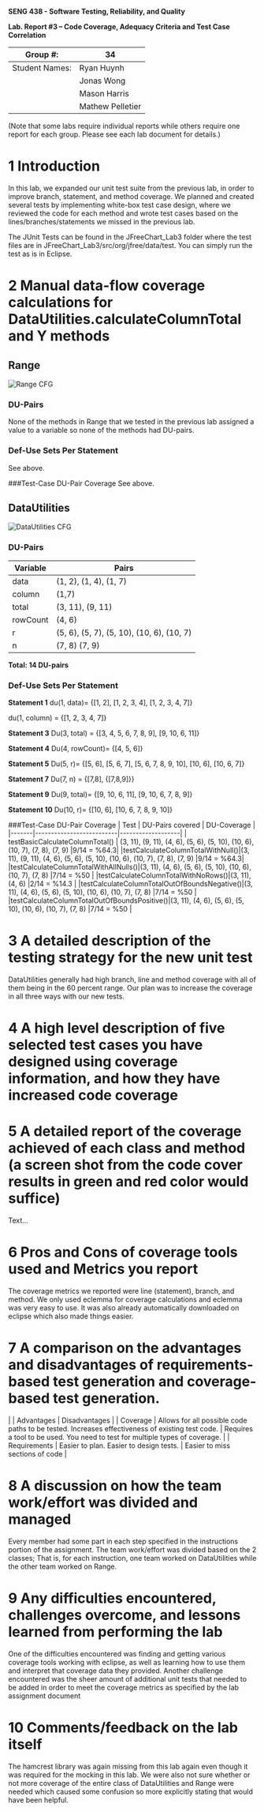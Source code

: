 **SENG 438 - Software Testing, Reliability, and Quality**

**Lab. Report #3 – Code Coverage, Adequacy Criteria and Test Case Correlation**

| Group \#:      | 34  |
| -------------- | --- |
| Student Names: | Ryan Huynh  |
|                |Jonas Wong |
|                |  Mason Harris   |
|                |   Mathew Pelletier  |

(Note that some labs require individual reports while others require one report
for each group. Please see each lab document for details.)

# 1 Introduction

In this lab, we expanded our unit test suite from the previous lab, in order to improve branch, statement, and method coverage. We planned and created several tests by implementing white-box test case design, where we reviewed the code for each method and wrote test cases based on the lines/branches/statements we missed in the previous lab.

The JUnit Tests can be found in the JFreeChart_Lab3 folder where the test files are in JFreeChart_Lab3/src/org/jfree/data/test. You can simply run the test as is in Eclipse.

# 2 Manual data-flow coverage calculations for DataUtilities.calculateColumnTotal and Y methods

## Range
![Range CFG](/media/range-cfg.jpeg)
### DU-Pairs
None of the methods in Range that we tested in the previous lab assigned a value to a variable so none of the methods had DU-pairs.

### Def-Use Sets Per Statement
See above.

###Test-Case DU-Pair Coverage
See above.

## DataUtilities
![DataUtilities CFG](/media/data-utilities-cfg.jpg)
### DU-Pairs
| Variable	| Pairs	|
|-------------------|---------|
| data		| (1, 2), (1, 4), (1, 7) |
| column	| (1,7) |
| total		| (3, 11), (9, 11) |
| rowCount	| (4, 6) |
| r		| (5, 6), (5, 7), (5, 10), (10, 6), (10, 7) |
| n		| (7, 8) (7, 9) |
**Total: 14 DU-pairs**

### Def-Use Sets Per Statement
**Statement 1**
du(1, data)=
{[1, 2],
[1, 2, 3, 4],
[1, 2, 3, 4, 7]}

du(1, column) =
{[1, 2, 3, 4, 7]}

**Statement 3**
Du(3, total) =
{[3, 4, 5, 6, 7, 8, 9],
[9, 10, 6, 11]}

**Statement 4**
Du(4, rowCount)=
{[4, 5, 6]}

**Statement 5**
Du(5, r)=
{[5, 6],
[5, 6, 7],
[5, 6, 7, 8, 9, 10],
[10, 6],
[10, 6, 7]}

**Statement 7**
Du(7, n) =
{[7,8],
{[7,8,9]}}

**Statement 9**
Du(9, total)=
{[9, 10, 6, 11],
[9, 10, 6, 7, 8, 9]}

**Statement 10**
Du(10, r)=
{[10, 6],
[10, 6, 7, 8, 9, 10]}

###Test-Case DU-Pair Coverage
| Test | DU-Pairs covered | DU-Coverage |
|-------|--------------------------|-------------------|
| testBasicCalculateColumnTotal() | (3, 11), (9, 11), (4, 6), (5, 6), (5, 10), (10, 6), (10, 7), (7, 8), (7, 9) |9/14 = %64.3|
|testCalculateColumnTotalWithNull()|(3, 11), (9, 11), (4, 6), (5, 6), (5, 10), (10, 6), (10, 7), (7, 8), (7, 9) |9/14 = %64.3|
|testCalculateColumnTotalWithAllNulls()|(3, 11), (4, 6), (5, 6), (5, 10), (10, 6), (10, 7), (7, 8) |7/14 = %50 |
|testCalculateColumnTotalWithNoRows()|(3, 11), (4, 6) |2/14 = %14.3 |
|testCalculateColumnTotalOutOfBoundsNegative()|(3, 11), (4, 6), (5, 6), (5, 10), (10, 6), (10, 7), (7, 8)  |7/14 = %50 |
|testCalculateColumnTotalOutOfBoundsPositive()|(3, 11), (4, 6), (5, 6), (5, 10), (10, 6), (10, 7), (7, 8)  |7/14 = %50 |

# 3 A detailed description of the testing strategy for the new unit test

DataUtilities generally had high branch, line and method coverage with all of them being in the 60 percent range. Our plan was to increase the coverage in all three ways with our new tests. 

# 4 A high level description of five selected test cases you have designed using coverage information, and how they have increased code coverage
 

# 5 A detailed report of the coverage achieved of each class and method (a screen shot from the code cover results in green and red color would suffice)

Text…

# 6 Pros and Cons of coverage tools used and Metrics you report


The coverage metrics we reported were line (statement), branch, and method. We only used eclemma for coverage calculations and eclemma was very easy to use. It was also already automatically downloaded on eclipse which also made things easier.

# 7 A comparison on the advantages and disadvantages of requirements-based test generation and coverage-based test generation.

| 		| Advantages | Disadvantages |
| Coverage | Allows for all possible code paths to be tested. Increases effectiveness of existing test code. | Requires a tool to be used. You need to test for multiple types of coverage. |
| Requirements | Easier to plan. Easier to design tests. | Easier to miss sections of code |
# 8 A discussion on how the team work/effort was divided and managed

Every member had some part in each step specified in the instructions portion of the assignment. The team work/effort was divided based on the 2 classes; That is, for each instruction, one team worked on DataUtilities while the other team worked on Range.

# 9 Any difficulties encountered, challenges overcome, and lessons learned from performing the lab

One of the difficulties encountered was finding and getting various coverage tools working with eclipse, as well as learning how to use them and interpret that coverage data they provided. Another challenge encountered was the sheer amount of additional unit tests that needed to be added in order to meet the coverage metrics as specified by the lab assignment document

# 10 Comments/feedback on the lab itself

The hamcrest library was again missing from this lab again even though it was required for the mocking in this lab. We were also not sure whether or not more coverage of the entire class of DataUtilities and Range were needed which caused some confusion so more explicitly stating that would have been helpful.

